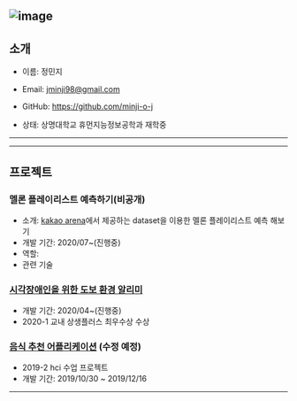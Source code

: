 ![image](https://img.shields.io/badge/Latest%20Update-200721-9cf?style=flat-square)
---
## 소개
- 이름: 정민지  

- Email: jminji98@gmail.com

- GitHub: https://github.com/minji-o-j  

- 상태: 상명대학교 휴먼지능정보공학과 재학중

---
<!--## 기술
### 활용 가능
### 간단한 기능 구현 가능
### 사용 경험 있음-->

---
## 프로젝트
### 멜론 플레이리스트 예측하기(비공개)
- 소개: [kakao arena](https://arena.kakao.com/c/7)에서 제공하는 dataset을 이용한 멜론 플레이리스트 예측 해보기
- 개발 기간: 2020/07~(진행중)
- 역할: 
- 관련 기술

### [시각장애인을 위한 도보 환경 알리미](https://github.com/minji-o-j/system-for-visually-impaired)
- 개발 기간: 2020/04~(진행중)
- 2020-1 교내 상생플러스 최우수상 수상
  
### [음식 추천 어플리케이션](https://github.com/minji-o-j/Food-Recommendation-Application) (수정 예정)  
- 2019-2 hci 수업 프로젝트
- 개발 기간: 2019/10/30 ~ 2019/12/16 
  


---
<!--
- 뇌파 힐링기  
  - 개발 기간: 2018/08/24~2018/09/10
  - [설명](https://github.com/minji-o-j/Healing-Machine-with-BrainWave/blob/master/README.md)
  - [소스 코드](https://github.com/minji-o-j/Healing-Machine-with-BrainWave) (업로드 예정)
  
- 뉴로 마케팅을 이용한 광고 분석 프로그램  
  - 개발 기간: 2019/01/18 ~ 2019/02/01  
  - [설명](https://github.com/minji-o-j/Advertisement-Analysis-Program/blob/master/README.md)
  - [소스 코드](https://github.com/minji-o-j/Advertisement-Analysis-Program)(업로드 예정)
<br>
 
- SOS 어플리케이션  
  - 개발 기간: 2019/04/21 ~ 2019/05/27  
  - [설명](https://github.com/minji-o-j/SOS-Application/blob/master/README.md)(업로드 예정)  
  - [소스 코드](https://github.com/minji-o-j/SOS-Application)(업로드 예정)
<br>


- 시선 추적을 이용한 잠금 해제 시스템  
  - 개발 기간: 2019/08/19 ~ 2019/09/11  
  - [설명](https://github.com/minji-o-j/Unlocking-System-with-Gaze-Tracking/blob/master/README.md)
  - [소스 코드](https://github.com/minji-o-j/Unlocking-System-with-Gaze-Tracking)(업로드 예정)
<br>
  
- 독거노인을 위한 AI 스피커  
  - 개발 기간: 2019/09/25 ~ 2019/12/05
  - [설명](https://github.com/minji-o-j/AI-Speaker-for-Senior-Citizen/blob/master/README.md)
  - [소스 코드](https://github.com/minji-o-j/AI-Speaker-for-Senior-Citizen)(업로드 예정)  
<br>


<br>

- 와인 품질 예측
  - 개발 기간: 
  - 설명(업로드 예정)
  - [소스 코드](https://github.com/minji-o-j/Wine-Quality)

---

## 수업 실습  
### 2019
- 홍콩에서의 소확행
  - UIUX
  - 개발 기간 : 2019 1학기
  - 설명(업로드 예정)
  - 소스 코드(업로드 예정)  
<br>

- Hadamard 변환기 만들기    
  - DSP
  - 2019 2학기  
  - 설명 (업로드 예정)  
  - [소스 코드](https://github.com/minji-o-j/DSP/tree/master/hadamard)  
<br>
  
- CT 구현하기  
  - DSP
  - 2019 2학기
  - 설명(업로드 예정)
  - 소스 코드(업로드 예정)
<br>

- FCFS  
  - Operating system
  - 2019 2학기
  - 설명(업로드 예정)
  - [소스 코드](https://github.com/minji-o-j/Operating-System_19Fall/tree/master/FCFS)
<br>

- Round Robin
  - Operating system
  - 2019 2학기
  - 설명(업로드 예정)
  - [소스 코드](https://github.com/minji-o-j/Operating-System_19Fall/tree/master/RoundRobin)
  
  <br>
  <br>
  
  ### 2020  
- 블록체인 실습  
   - 오픈API  
   - [소스 코드](https://github.com/minji-o-j/BlockChain)


-->
